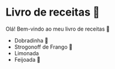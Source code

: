 # Livro de receitas :book:

Olá! Bem-vindo ao meu livro de receitas :wave:

- Dobradinha :pig2:
- Strogonoff de Frango :chicken:
- Limonada 
- Feijoada :bear:

